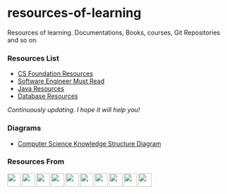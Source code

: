 # resources-of-learning
Resources of learning. Documentations, Books, courses, Git Repositories and so on.

### Resources List

- [CS Foundation Resources](%23cs-foundations.md)
- [Software Engineer Must Read]($software-engineer-must-read.md)
- [Java Resources](java-resources.md)
- [Database Resources](database-resources.md)

*Continuously updating. I hope it will help you!*

### Diagrams

- [Computer Science Knowledge Structure Diagram](diagrams/computer-science-knowledge-structure.md)

### Resources From

<img src="https://www.google.com/favicon.ico" width="30px" align="left" />
<img src="https://www.quora.com/favicon.ico" width="30px" align="left" />
<img src="https://www.zhihu.com/favicon.ico" width="30px" align="left" />
<img src="https://www.goodreads.com/favicon.ico" width="30px" align="left" />
<img src="https://www.douban.com/favicon.ico" width="30px" align="left" />
<img src="https://www.amazon.com/favicon.ico" width="30px" align="left" />
<img src="https://www.github.com/favicon.ico" width="30px"  align="left" />
<img src="https://www.v2ex.com/favicon.ico" width="30px" align="left" />
<img src="https://news.ycombinator.com/favicon.ico" width="30px" align="left"  />
<img src="https://www.reddit.com/favicon.ico" width="30px" align="left" />




